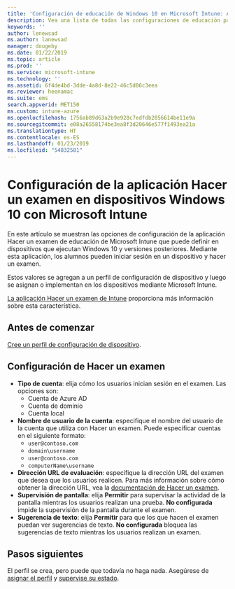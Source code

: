 ```yaml
---
title: 'Configuración de educación de Windows 10 en Microsoft Intune: Azure | Microsoft Docs'
description: Vea una lista de todas las configuraciones de educación para dispositivos Windows 10. Use estas configuraciones en un perfil de configuración de dispositivo con la aplicación Hacer un examen, elija cómo los usuarios o alumnos inician sesión, supervise la pantalla durante el examen y mucho más en Intune.
keywords: ''
author: lenewsad
ms.author: lanewsad
manager: dougeby
ms.date: 01/22/2019
ms.topic: article
ms.prod: ''
ms.service: microsoft-intune
ms.technology: ''
ms.assetid: 6f4de4bd-3dde-4a8d-8e22-46c5d06c3eea
ms.reviewer: heenamac
ms.suite: ems
search.appverid: MET150
ms.custom: intune-azure
ms.openlocfilehash: 1756ab89d63a2b9e928c7edfdb2056614be11e9a
ms.sourcegitcommit: e08a26558174be3ea8f3d20646e577f1493ea21a
ms.translationtype: HT
ms.contentlocale: es-ES
ms.lasthandoff: 01/23/2019
ms.locfileid: "54832581"
---
```

# <a name="configure-the-take-a-test-app-on-windows-10-devices-using-intune"></a>Configuración de la aplicación Hacer un examen en dispositivos Windows 10 con Microsoft Intune

En este artículo se muestran las opciones de configuración de la aplicación Hacer un examen de educación de Microsoft Intune que puede definir en dispositivos que ejecutan Windows 10 y versiones posteriores. Mediante esta aplicación, los alumnos pueden iniciar sesión en un dispositivo y hacer un examen.

Estos valores se agregan a un perfil de configuración de dispositivo y luego se asignan o implementan en los dispositivos mediante Microsoft Intune.

[La aplicación Hacer un examen de Intune](education-settings-configure.md) proporciona más información sobre esta característica.

## <a name="before-you-begin"></a>Antes de comenzar

[Cree un perfil de configuración de dispositivo](education-settings-configure.md#create-a-device-profile).

## <a name="take-a-test-settings"></a>Configuración de Hacer un examen

- **Tipo de cuenta**: elija cómo los usuarios inician sesión en el examen. Las opciones son:
  - Cuenta de Azure AD
  - Cuenta de dominio
  - Cuenta local
- **Nombre de usuario de la cuenta**: especifique el nombre del usuario de la cuenta que utiliza con Hacer un examen. Puede especificar cuentas en el siguiente formato:
  - `user@contoso.com`
  - `domain\username`
  - `user@contoso.com`
  - `computerName\username`
- **Dirección URL de evaluación**: especifique la dirección URL del examen que desea que los usuarios realicen. Para más información sobre cómo obtener la dirección URL, vea la [documentación de Hacer un examen](https://docs.microsoft.com/education/windows/take-tests-in-windows-10).
- **Supervisión de pantalla**: elija **Permitir** para supervisar la actividad de la pantalla mientras los usuarios realizan una prueba. **No configurada** impide la supervisión de la pantalla durante el examen.
- **Sugerencia de texto**: elija **Permitir** para que los que hacen el examen puedan ver sugerencias de texto. **No configurada** bloquea las sugerencias de texto mientras los usuarios realizan un examen.

## <a name="next-steps"></a>Pasos siguientes

El perfil se crea, pero puede que todavía no haga nada. Asegúrese de [asignar el perfil](device-profile-assign.md) y [supervise su estado](device-profile-monitor.md).